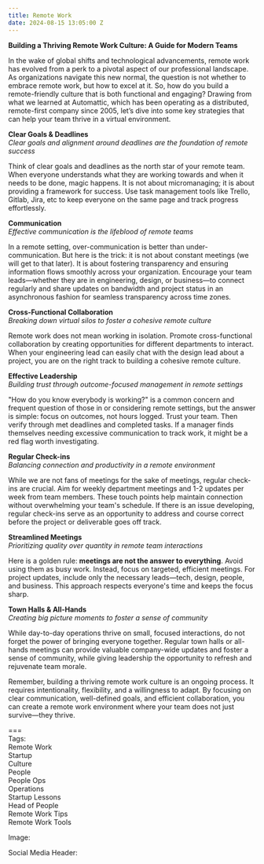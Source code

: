 ```yaml
---
title: Remote Work
date: 2024-08-15 13:05:00 Z
---
```


**Building a Thriving Remote Work Culture: A Guide for Modern Teams**

In the wake of global shifts and technological advancements, remote work has evolved from a perk to a pivotal aspect of our professional landscape. As organizations navigate this new normal, the question is not whether to embrace remote work, but how to excel at it. So, how do you build a remote-friendly culture that is both functional and engaging? Drawing from what we learned at Automattic, which has been operating as a distributed, remote-first company since 2005, let’s dive into some key strategies that can help your team thrive in a virtual environment.

**Clear Goals & Deadlines**\
*Clear goals and alignment around deadlines are the foundation of remote success*

Think of clear goals and deadlines as the north star of your remote team. When everyone understands what they are working towards and when it needs to be done, magic happens. It is not about micromanaging; it is about providing a framework for success. Use task management tools like Trello, Gitlab, Jira, etc to keep everyone on the same page and track progress effortlessly.

**Communication**\
*Effective communication is the lifeblood of remote teams*

In a remote setting, over-communication is better than under-communication. But here is the trick: it is not about constant meetings (we will get to that later). It is about fostering transparency and ensuring information flows smoothly across your organization. Encourage your team leads—whether they are in engineering, design, or business—to connect regularly and share updates on bandwidth and project status in an asynchronous fashion for seamless transparency across time zones.

**Cross-Functional Collaboration**\
*Breaking down virtual silos to foster a cohesive remote culture*

Remote work does not mean working in isolation. Promote cross-functional collaboration by creating opportunities for different departments to interact. When your engineering lead can easily chat with the design lead about a project, you are on the right track to building a cohesive remote culture.

**Effective Leadership**\
*Building trust through outcome-focused management in remote settings*

"How do you know everybody is working?" is a common concern and frequent question of those in or considering remote settings, but the answer is simple: focus on outcomes, not hours logged. Trust your team. Then verify through met deadlines and completed tasks. If a manager finds themselves needing excessive communication to track work, it might be a red flag worth investigating.

**Regular Check-ins**\
*Balancing connection and productivity in a remote environment*

While we are not fans of meetings for the sake of meetings, regular check-ins are crucial. Aim for weekly department meetings and 1-2 updates per week from team members. These touch points help maintain connection without overwhelming your team's schedule. If there is an issue developing, regular check-ins serve as an opportunity to address and course correct before the project or deliverable goes off track.

**Streamlined Meetings**\
*Prioritizing quality over quantity in remote team interactions*

Here is a golden rule: **meetings are not the answer to everything**. Avoid using them as busy work. Instead, focus on targeted, efficient meetings. For project updates, include only the necessary leads—tech, design, people, and business. This approach respects everyone's time and keeps the focus sharp.

**Town Halls & All-Hands**\
*Creating big picture moments to foster a sense of community*

While day-to-day operations thrive on small, focused interactions, do not forget the power of bringing everyone together. Regular town halls or all-hands meetings can provide valuable company-wide updates and foster a sense of community, while giving leadership the opportunity to refresh and rejuvenate team morale.

Remember, building a thriving remote work culture is an ongoing process. It requires intentionality, flexibility, and a willingness to adapt. By focusing on clear communication, well-defined goals, and efficient collaboration, you can create a remote work environment where your team does not just survive—they thrive.

===\
Tags:\
Remote Work\
Startup\
Culture\
People\
People Ops\
Operations\
Startup Lessons\
Head of People\
Remote Work Tips\
Remote Work Tools

Image:

Social Media Header: